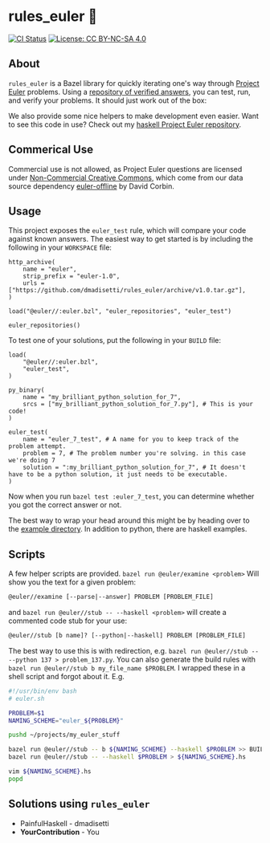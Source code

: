 # rules_euler :abacus:
[![CI Status](https://github.com/dmadisetti/rules_euler/workflows/bazel-test/badge.svg)](https://github.com/dmadisetti/rules_euler)
[![License: CC BY-NC-SA 4.0](https://img.shields.io/badge/License-CC%20BY--NC--SA%204.0-lightgrey.svg)](https://creativecommons.org/licenses/by-nc-sa/4.0/)

## About

`rules_euler` is a Bazel library for quickly iterating one's way through
[Project Euler](https://projecteuler.net) problems. Using a [repository of verified
answers](https://github.com/davidcorbin/euler-offline), you can test, run, and
verify your problems. It should just work out of the box:


We also provide some nice helpers to make development even easier. Want to see
this code in use? Check out my [haskell Project Euler
repository](https://github.com/dmadisetti/painfulhaskell).

## Commerical Use
Commercial use is not allowed, as Project Euler questions are licensed under
[Non-Commercial Creative Commons](https://projecteuler.net/copyright), which
come from our data source dependency
[euler-offline](https://github.com/davidcorbin/euler-offline) by David Corbin.

## Usage

This project exposes the `euler_test` rule, which will compare your code
against known answers. The easiest way to get started is by including the
following in your `WORKSPACE` file:

```starlark
http_archive(
    name = "euler",
    strip_prefix = "euler-1.0",
    urls = ["https://github.com/dmadisetti/rules_euler/archive/v1.0.tar.gz"],
)

load("@euler//:euler.bzl", "euler_repositories", "euler_test")

euler_repositories()
```

To test one of your solutions, put the following in your `BUILD` file:

```starlark
load(
    "@euler//:euler.bzl",
    "euler_test",
)

py_binary(
    name = "my_brilliant_python_solution_for_7",
    srcs = ["my_brilliant_python_solution_for_7.py"], # This is your code!
)

euler_test(
    name = "euler_7_test", # A name for you to keep track of the problem attempt.
    problem = 7, # The problem number you're solving. in this case we're doing 7
    solution = ":my_brilliant_python_solution_for_7", # It doesn't have to be a python solution, it just needs to be executable.
)
```

Now when you run `bazel test :euler_7_test`, you can determine whether you got the correct answer or not.

The best way to wrap your head around this might be by heading over to the
[example
directory](https://github.com/dmadisetti/rules_euler/tree/master/examples). In
addition to python, there are haskell examples.

## Scripts

A few helper scripts are provided. `bazel run @euler/examine <problem>` Will
show you the text for a given problem:

```txt
@euler//examine [--parse|--answer] PROBLEM [PROBLEM_FILE]
```

and `bazel run @euler//stub -- --haskell <problem>` will create a commented
code stub for your use:

```txt
@euler//stub [b name]? [--python|--haskell] PROBLEM [PROBLEM_FILE]
```

The best way to use this is with redirection, e.g. `bazel run @euler//stub --
--python 137 > problem_137.py`. You can also generate the build rules with
`bazel run @euler//stub b my_file_name $PROBLEM`. I wrapped these in a shell
script and forgot about it. E.g.

```bash
#!/usr/bin/env bash
# euler.sh

PROBLEM=$1
NAMING_SCHEME="euler_${PROBLEM}"

pushd ~/projects/my_euler_stuff

bazel run @euler//stub -- b ${NAMING_SCHEME} --haskell $PROBLEM >> BUILD
bazel run @euler//stub -- --haskell $PROBLEM > ${NAMING_SCHEME}.hs

vim ${NAMING_SCHEME}.hs
popd
```

## Solutions using `rules_euler`

  - PainfulHaskell - dmadisetti
  - **YourContribution** - You
